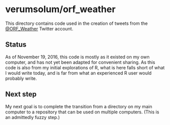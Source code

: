 # verumsolum/orf_weather

This directory contains code used in the creation of tweets from the [@ORF_Weather](https://twitter.com/ORF_Weather) Twitter account.

## Status

As of November 19, 2016, 
this code is mostly as it existed on my own computer, 
and has not yet been adapted for convenient sharing.
As this code is also from my initial explorations of R,
what is here falls short of what I would write today,
and is far from what an experienced R user would probably write.

## Next step

My next goal is to complete the transition from a directory on my main computer to a repository that can be used on multiple computers. (This is an admittedly fuzzy step.)
